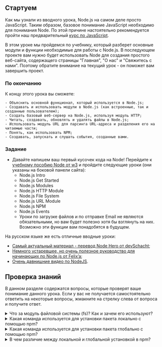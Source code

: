 ## Стартуем

Как мы узнали из вводного урока, Node.js на самом деле просто JavaScript. Таким образом, базовое понимание JavaScript необходимо для понимания Node. По этой причине настоятельно рекомендуется пройти наш предварительный [курс по JavaScript](https://vectree.ru/path/78).

В этом уроке мы пройдемся по учебнику, который разберет основные модули и функции необходимые для работы с Node.js. В последующем проекте вам нужно будет использовать Node для создания простого веб-сайта, содержащего страницы "Главная", "О нас" и "Свяжитесь с нами". Поэтому обратите внимание на текущий урок - он поможет вам завершить проект.

### По окончанию

К концу этого урока вы сможете:

    - Объяснить основной функционал, который используется в Node.js;
    - Создавать и использовать модули в Node.js (как встроенные, так и созданные пользователем);
    - Создать базовый веб-сервер на Node.js, используя модуль HTTP;
    - Читать, создавать, обновлять и удалять файлы в Node.js;
    - Использовать модуль URL для парсинга URL-адреса и разделения его на читаемые части;
    - Понять, как использовать NPM;
    - Создавать, запускать и слушать события, созданные вами.

### Задание

- Давайте напишем ваш первый кусочек кода на Node! Перейдите к [учебному пособию Node от w3](https://www.w3schools.com/nodejs/default.asp) и пройдите следующие уроки (они указаны на боковой панели сайта):
    - Node.js Intro
    - Node.js Get Started
    - Node.js Modules
    - Node.js HTTP Module
    - Node.js File System
    - Node.js URL Module
    - Node.js NPM
    - Node.js Events
    - Уроки по загрузке файлов и по отправке Email не являются обязательными, но вам будет полезно хотя бы взглянуть на них. Возможно эти функции вам понадобятся в будущем.

На русском языке же есть отличные вводные уроки: 

- [Самый актуальный материал - перевод Node Hero от devSchacht](https://github.com/devSchacht/translations/blob/master/node-hero/full_book.md);
- [Немного устаревшее, но очень полезное руководство для начинающих по Node.js от Felix’a](https://nodeguide.ru/doc/felix/beginner/);
- [Очень давнишние видео по NodeJS](https://www.youtube.com/watch?v=ILpS4Fq3lmw&list=PLDyvV36pndZFWfEQpNixIHVvp191Hb3Gg&index=2&t=0s).

## Проверка знаний

В данном разделе содержатся вопросы, которые проверят ваше понимание данного урока. Если у вас не получается самостоятельно ответить на некоторые вопросы, жмакните на стрелку слева от вопроса и получите ответ.

<details>
<summary>Что за модуль файловой системы (fs)? Как и зачем его используют?</summary>
<ul><ul>
  <li>Модуль fs позволяет вам работать с файловой системой вашего компьютера. Его подключают с помощью метода require() и используют для чтения, создания, обновления, удаления и переименования файлов.</li>
</ul></ul>
</details>
<details>
<summary>Какая команда используется для установки пакета локально с помощью npm?</summary>
<ul><ul>
  <li>npm install `имя-пакета`</li>
</ul></ul>
</details>
<details>
<summary>Какая команда используется для установки пакета глобально с помощью npm?</summary>
<ul><ul>
  <li>npm install -g `имя-пакета`</li>
</ul></ul>
</details>
<details>
<summary>В чем различие между локальной и глобальной установкой в npm?</summary>
<ul><ul>
  <li>Глобально установленные пакеты доступны с любого места вашего компьютера. Локальные пакеты доступны только из вашего проекта.</li>
</ul></ul>
</details>

